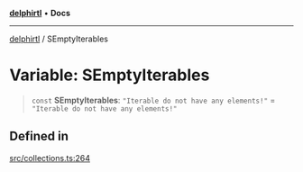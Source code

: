 [**delphirtl**](../README.md) • **Docs**

***

[delphirtl](../globals.md) / SEmptyIterables

# Variable: SEmptyIterables

> `const` **SEmptyIterables**: `"Iterable do not have any elements!"` = `"Iterable do not have any elements!"`

## Defined in

[src/collections.ts:264](https://github.com/chuacw/delphirtl/blob/6aa69946480948177da786cf3f6d1a4c3cea17f9/src/collections.ts#L264)
